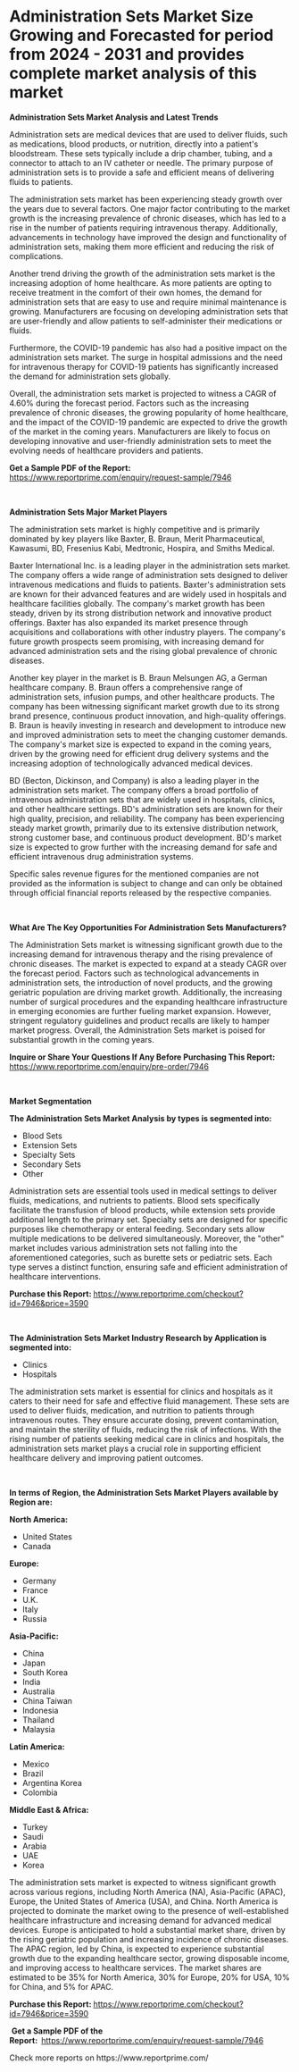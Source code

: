 <p><h1>Administration Sets Market Size Growing and Forecasted for period from 2024 - 2031 and provides complete market analysis of this market</h1></p><p><strong>Administration Sets Market Analysis and Latest Trends</strong></p>
<p><p>Administration sets are medical devices that are used to deliver fluids, such as medications, blood products, or nutrition, directly into a patient's bloodstream. These sets typically include a drip chamber, tubing, and a connector to attach to an IV catheter or needle. The primary purpose of administration sets is to provide a safe and efficient means of delivering fluids to patients.</p><p>The administration sets market has been experiencing steady growth over the years due to several factors. One major factor contributing to the market growth is the increasing prevalence of chronic diseases, which has led to a rise in the number of patients requiring intravenous therapy. Additionally, advancements in technology have improved the design and functionality of administration sets, making them more efficient and reducing the risk of complications.</p><p>Another trend driving the growth of the administration sets market is the increasing adoption of home healthcare. As more patients are opting to receive treatment in the comfort of their own homes, the demand for administration sets that are easy to use and require minimal maintenance is growing. Manufacturers are focusing on developing administration sets that are user-friendly and allow patients to self-administer their medications or fluids.</p><p>Furthermore, the COVID-19 pandemic has also had a positive impact on the administration sets market. The surge in hospital admissions and the need for intravenous therapy for COVID-19 patients has significantly increased the demand for administration sets globally.</p><p>Overall, the administration sets market is projected to witness a CAGR of 4.60% during the forecast period. Factors such as the increasing prevalence of chronic diseases, the growing popularity of home healthcare, and the impact of the COVID-19 pandemic are expected to drive the growth of the market in the coming years. Manufacturers are likely to focus on developing innovative and user-friendly administration sets to meet the evolving needs of healthcare providers and patients.</p></p>
<p><strong>Get a Sample PDF of the Report:&nbsp;</strong> <a href="https://www.reportprime.com/enquiry/request-sample/7946">https://www.reportprime.com/enquiry/request-sample/7946</a></p>
<p>&nbsp;</p>
<p><strong>Administration Sets Major Market Players</strong></p>
<p><p>The administration sets market is highly competitive and is primarily dominated by key players like Baxter, B. Braun, Merit Pharmaceutical, Kawasumi, BD, Fresenius Kabi, Medtronic, Hospira, and Smiths Medical.</p><p>Baxter International Inc. is a leading player in the administration sets market. The company offers a wide range of administration sets designed to deliver intravenous medications and fluids to patients. Baxter's administration sets are known for their advanced features and are widely used in hospitals and healthcare facilities globally. The company's market growth has been steady, driven by its strong distribution network and innovative product offerings. Baxter has also expanded its market presence through acquisitions and collaborations with other industry players. The company's future growth prospects seem promising, with increasing demand for advanced administration sets and the rising global prevalence of chronic diseases.</p><p>Another key player in the market is B. Braun Melsungen AG, a German healthcare company. B. Braun offers a comprehensive range of administration sets, infusion pumps, and other healthcare products. The company has been witnessing significant market growth due to its strong brand presence, continuous product innovation, and high-quality offerings. B. Braun is heavily investing in research and development to introduce new and improved administration sets to meet the changing customer demands. The company's market size is expected to expand in the coming years, driven by the growing need for efficient drug delivery systems and the increasing adoption of technologically advanced medical devices.</p><p>BD (Becton, Dickinson, and Company) is also a leading player in the administration sets market. The company offers a broad portfolio of intravenous administration sets that are widely used in hospitals, clinics, and other healthcare settings. BD's administration sets are known for their high quality, precision, and reliability. The company has been experiencing steady market growth, primarily due to its extensive distribution network, strong customer base, and continuous product development. BD's market size is expected to grow further with the increasing demand for safe and efficient intravenous drug administration systems.</p><p>Specific sales revenue figures for the mentioned companies are not provided as the information is subject to change and can only be obtained through official financial reports released by the respective companies.</p></p>
<p>&nbsp;</p>
<p><strong>What Are The Key Opportunities For Administration Sets Manufacturers?</strong></p>
<p><p>The Administration Sets market is witnessing significant growth due to the increasing demand for intravenous therapy and the rising prevalence of chronic diseases. The market is expected to expand at a steady CAGR over the forecast period. Factors such as technological advancements in administration sets, the introduction of novel products, and the growing geriatric population are driving market growth. Additionally, the increasing number of surgical procedures and the expanding healthcare infrastructure in emerging economies are further fueling market expansion. However, stringent regulatory guidelines and product recalls are likely to hamper market progress. Overall, the Administration Sets market is poised for substantial growth in the coming years.</p></p>
<p><strong>Inquire or Share Your Questions If Any Before Purchasing This Report:</strong> <a href="https://www.reportprime.com/enquiry/pre-order/7946">https://www.reportprime.com/enquiry/pre-order/7946</a></p>
<p>&nbsp;</p>
<p><strong>Market Segmentation</strong></p>
<p><strong>The Administration Sets Market Analysis by types is segmented into:</strong></p>
<p><ul><li>Blood Sets</li><li>Extension Sets</li><li>Specialty Sets</li><li>Secondary Sets</li><li>Other</li></ul></p>
<p><p>Administration sets are essential tools used in medical settings to deliver fluids, medications, and nutrients to patients. Blood sets specifically facilitate the transfusion of blood products, while extension sets provide additional length to the primary set. Specialty sets are designed for specific purposes like chemotherapy or enteral feeding. Secondary sets allow multiple medications to be delivered simultaneously. Moreover, the "other" market includes various administration sets not falling into the aforementioned categories, such as burette sets or pediatric sets. Each type serves a distinct function, ensuring safe and efficient administration of healthcare interventions.</p></p>
<p><strong>Purchase this Report:&nbsp;</strong><a href="https://www.reportprime.com/checkout?id=7946&price=3590">https://www.reportprime.com/checkout?id=7946&price=3590</a></p>
<p>&nbsp;</p>
<p><strong>The Administration Sets Market Industry Research by Application is segmented into:</strong></p>
<p><ul><li>Clinics</li><li>Hospitals</li></ul></p>
<p><p>The administration sets market is essential for clinics and hospitals as it caters to their need for safe and effective fluid management. These sets are used to deliver fluids, medication, and nutrition to patients through intravenous routes. They ensure accurate dosing, prevent contamination, and maintain the sterility of fluids, reducing the risk of infections. With the rising number of patients seeking medical care in clinics and hospitals, the administration sets market plays a crucial role in supporting efficient healthcare delivery and improving patient outcomes.</p></p>
<p>&nbsp;</p>
<p><strong>In terms of Region, the Administration Sets Market Players available by Region are:</strong></p>
<p>
    <p> <strong> North America: </strong>
        <ul>
            <li>United States</li>
            <li>Canada</li>
        </ul>
        </p> 
    <p> <strong> Europe: </strong>
        <ul>
            <li>Germany</li>
            <li>France</li>
            <li>U.K.</li>
            <li>Italy</li>
            <li>Russia</li>
        </ul>
        </p> 
    <p> <strong> Asia-Pacific: </strong>
        <ul>
            <li>China</li>
            <li>Japan</li>
            <li>South Korea</li>
            <li>India</li>
            <li>Australia</li>
            <li>China Taiwan</li>
            <li>Indonesia</li>
            <li>Thailand</li>
            <li>Malaysia</li>
        </ul>
        </p> 
    <p> <strong> Latin America: </strong>
        <ul>
            <li>Mexico</li>
            <li>Brazil</li>
            <li>Argentina Korea</li>
            <li>Colombia</li>
        </ul>
        </p> 
    <p> <strong> Middle East & Africa: </strong>
        <ul>
            <li>Turkey</li>
            <li>Saudi</li>
            <li>Arabia</li>
            <li>UAE</li>
            <li>Korea</li>
        </ul>
    </p>
    </p>
<p><p>The administration sets market is expected to witness significant growth across various regions, including North America (NA), Asia-Pacific (APAC), Europe, the United States of America (USA), and China. North America is projected to dominate the market owing to the presence of well-established healthcare infrastructure and increasing demand for advanced medical devices. Europe is anticipated to hold a substantial market share, driven by the rising geriatric population and increasing incidence of chronic diseases. The APAC region, led by China, is expected to experience substantial growth due to the expanding healthcare sector, growing disposable income, and improving access to healthcare services. The market shares are estimated to be 35% for North America, 30% for Europe, 20% for USA, 10% for China, and 5% for APAC.</p></p>
<p><strong>Purchase this Report: </strong><a href="https://www.reportprime.com/checkout?id=7946&price=3590">https://www.reportprime.com/checkout?id=7946&price=3590</a></p>
<p>&nbsp;<strong>Get a Sample PDF of the Report:&nbsp;&nbsp;</strong><a href="https://www.reportprime.com/enquiry/request-sample/7946">https://www.reportprime.com/enquiry/request-sample/7946</a></p>
<p><strong></strong></p>
<p>Check more reports on https://www.reportprime.com/</p>